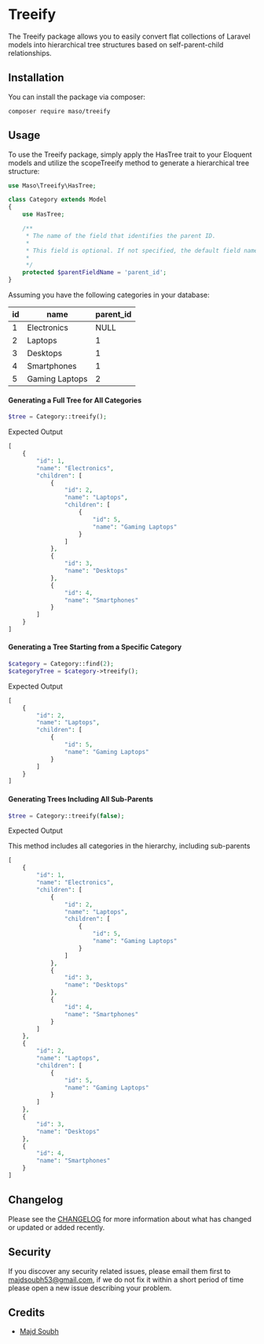 # Treeify

The Treeify package allows you to easily convert flat collections of Laravel models into hierarchical tree structures based on self-parent-child relationships.

## Installation

You can install the package via composer:

```shell
composer require maso/treeify
```

## Usage

To use the Treeify package, simply apply the HasTree trait to your Eloquent models and utilize the scopeTreeify method to generate a hierarchical tree structure:

```php
use Maso\Treeify\HasTree;

class Category extends Model
{
    use HasTree;

    /**
     * The name of the field that identifies the parent ID.
     *
     * This field is optional. If not specified, the default field name 'parent_id' will be used
     *
     */
    protected $parentFieldName = 'parent_id';
}

```

Assuming you have the following categories in your database:

| id  | name           | parent_id |
| --- | -------------- | --------- |
| 1   | Electronics    | NULL      |
| 2   | Laptops        | 1         |
| 3   | Desktops       | 1         |
| 4   | Smartphones    | 1         |
| 5   | Gaming Laptops | 2         |

#### Generating a Full Tree for All Categories

```php
$tree = Category::treeify();
```

Expected Output

```php
[
    {
        "id": 1,
        "name": "Electronics",
        "children": [
            {
                "id": 2,
                "name": "Laptops",
                "children": [
                    {
                        "id": 5,
                        "name": "Gaming Laptops"
                    }
                ]
            },
            {
                "id": 3,
                "name": "Desktops"
            },
            {
                "id": 4,
                "name": "Smartphones"
            }
        ]
    }
]
```

#### Generating a Tree Starting from a Specific Category

```php
$category = Category::find(2);
$categoryTree = $category->treeify();

```

Expected Output

```php
[
    {
        "id": 2,
        "name": "Laptops",
        "children": [
            {
                "id": 5,
                "name": "Gaming Laptops"
            }
        ]
    }
]
```

#### Generating Trees Including All Sub-Parents

```php
$tree = Category::treeify(false);


```

Expected Output

This method includes all categories in the hierarchy, including sub-parents

```php
[
    {
        "id": 1,
        "name": "Electronics",
        "children": [
            {
                "id": 2,
                "name": "Laptops",
                "children": [
                    {
                        "id": 5,
                        "name": "Gaming Laptops"
                    }
                ]
            },
            {
                "id": 3,
                "name": "Desktops"
            },
            {
                "id": 4,
                "name": "Smartphones"
            }
        ]
    },
    {
        "id": 2,
        "name": "Laptops",
        "children": [
            {
                "id": 5,
                "name": "Gaming Laptops"
            }
        ]
    },
    {
        "id": 3,
        "name": "Desktops"
    },
    {
        "id": 4,
        "name": "Smartphones"
    }
]

```

## Changelog

Please see the [CHANGELOG](https://github.com/syrian-open-source/laravel-relational-metrics/blob/master/CHANGELOG.md) for more information about what has changed or updated or added recently.

## Security

If you discover any security related issues, please email them first to majdsoubh53@gmail.com,
if we do not fix it within a short period of time please open a new issue describing your problem.

## Credits

- [Majd Soubh](https://www.linkedin.com/in/majd-soubh/)
